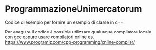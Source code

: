 # ProgrammazioneUnimercatorum 
Codice di esempio per fornire un esempio di classe in c++. 

Per eseguire il codice è possible utilizzare qualunque compilatore locale con gcc oppure 
usare compilatori online es. https://www.programiz.com/cpp-programming/online-compiler/ 

